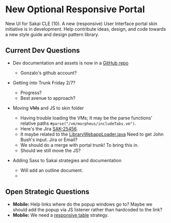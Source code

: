 # New Optional Responsive Portal
New UI for Sakai CLE (10). A new (responsive) User Interface portal skin initiative is in development. Help contribute ideas, design, and code towards a new style guide  and design pattern library.

## Current Dev Questions

* Dev documentation and assets is now in a [GitHub repo](https://github.com/alienresident/sakai-portal-assets)	
	* Gonzalo's github account?
	 		
* Getting into Trunk Friday 2/7? 
	* Progress? 
	* Best avenue to approach?
* Moving ~~VMs~~ and JS to skin folder
	* Having trouble loading the VMs; It may be the parse functions' relative paths `#parse("/vm/morpheus/includeTabs.vm")`.
	* Here's the Jira [SAK-25456](https://jira.sakaiproject.org/browse/SAK-25456). 
	* It maybe related to the [LibraryWebappLoader.java](http://source.sakaiproject.org/viewsvn/portal/trunk/portal-render-engine-impl/impl/src/java/org/sakaiproject/portal/charon/velocity/LibraryWebappLoader.java?view=markup&pathrev=133274) Need to get John Bush's input. Jira or Email?
	* We should do a merge with portal trunk! To bring this in.
	* Should we still move the JS?    
* Adding Sass to Sakai strategies and documentation
	* Will add an outline document.
	* 

## Open Strategic Questions
* __Mobile:__ Help links where do the popup windows go to? Maybe we should add the popup via JS listener rather than hardcoded to the link?
* __Moblie:__ We need a [responsive table](http://css-tricks.com/responsive-data-table-roundup/) strategy.
